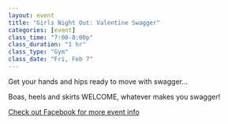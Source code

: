 ```yaml
---
layout: event
title: "Girls Night Out: Valentine Swagger"
categories: [event]
class_time: "7:00-8:00p"
class_duration: "1 hr"
class_type: "Gym"
class_date: "Fri, Feb 7"
---
```


Get your hands and hips ready to move with swagger...

Boas, heels and skirts WELCOME, whatever makes you swagger!

[Check out Facebook for more event info](https://www.facebook.com/FIT-Rx-236837597184255/)